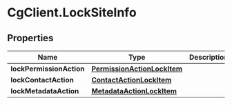 # CgClient.LockSiteInfo

## Properties

Name | Type | Description | Notes
------------ | ------------- | ------------- | -------------
**lockPermissionAction** | [**PermissionActionLockItem**](PermissionActionLockItem.md) |  | [optional] 
**lockContactAction** | [**ContactActionLockItem**](ContactActionLockItem.md) |  | [optional] 
**lockMetadataAction** | [**MetadataActionLockItem**](MetadataActionLockItem.md) |  | [optional] 


